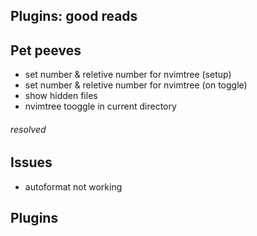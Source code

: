 ## Plugins: good reads

## Pet peeves
- set number & reletive number for nvimtree (setup)
- set number & reletive number for nvimtree (on toggle)
- show hidden files
- nvimtree tooggle in current directory

###### resolved

## Issues
- autoformat not working


## Plugins
